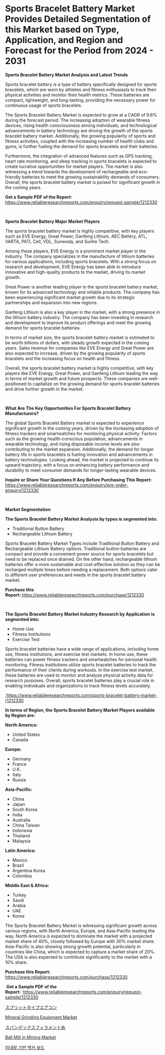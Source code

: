 <p><h1>Sports Bracelet Battery Market Provides Detailed Segmentation of this Market based on Type, Application, and Region and Forecast for the Period from 2024 - 2031</h1></p><p><strong>Sports Bracelet Battery Market Analysis and Latest Trends</strong></p>
<p><p>Sports bracelet battery is a type of battery specifically designed for sports bracelets, which are worn by athletes and fitness enthusiasts to track their physical activities and monitor their health metrics. These batteries are compact, lightweight, and long-lasting, providing the necessary power for continuous usage of sports bracelets.</p><p>The Sports Bracelet Battery Market is expected to grow at a CAGR of 9.6% during the forecast period. The increasing adoption of wearable fitness devices, rising health consciousness among individuals, and technological advancements in battery technology are driving the growth of the sports bracelet battery market. Additionally, the growing popularity of sports and fitness activities, coupled with the increasing number of health clubs and gyms, is further fueling the demand for sports bracelets and their batteries.</p><p>Furthermore, the integration of advanced features such as GPS tracking, heart rate monitoring, and sleep tracking in sports bracelets is expected to create lucrative opportunities for market players. The market is also witnessing a trend towards the development of rechargeable and eco-friendly batteries to meet the growing sustainability demands of consumers. Overall, the sports bracelet battery market is poised for significant growth in the coming years.</p></p>
<p><strong>Get a Sample PDF of the Report:&nbsp;</strong> <a href="https://www.reliableresearchreports.com/enquiry/request-sample/1212330">https://www.reliableresearchreports.com/enquiry/request-sample/1212330</a></p>
<p>&nbsp;</p>
<p><strong>Sports Bracelet Battery Major Market Players</strong></p>
<p><p>The sports bracelet battery market is highly competitive, with key players such as EVE Energy, Great Power, Ganfeng Lithium, AEC Battery, ATL, VARTA, PATL Cell, VDL, Sunwoda, and Sunhe Tech.</p><p>Among these players, EVE Energy is a prominent market player in the industry. The company specializes in the manufacture of lithium batteries for various applications, including sports bracelets. With a strong focus on research and development, EVE Energy has been able to introduce innovative and high-quality products to the market, driving its market growth.</p><p>Great Power is another leading player in the sports bracelet battery market, known for its advanced technology and reliable products. The company has been experiencing significant market growth due to its strategic partnerships and expansion into new regions.</p><p>Ganfeng Lithium is also a key player in the market, with a strong presence in the lithium battery industry. The company has been investing in research and development to improve its product offerings and meet the growing demand for sports bracelet batteries.</p><p>In terms of market size, the sports bracelet battery market is estimated to be worth billions of dollars, with steady growth expected in the coming years. Sales revenue for companies like EVE Energy and Great Power are also expected to increase, driven by the growing popularity of sports bracelets and the increasing focus on health and fitness.</p><p>Overall, the sports bracelet battery market is highly competitive, with key players like EVE Energy, Great Power, and Ganfeng Lithium leading the way in terms of market growth and future prospects. These companies are well-positioned to capitalize on the growing demand for sports bracelet batteries and drive further growth in the market.</p></p>
<p>&nbsp;</p>
<p><strong>What Are The Key Opportunities For Sports Bracelet Battery Manufacturers?</strong></p>
<p><p>The global Sports Bracelet Battery market is expected to experience significant growth in the coming years, driven by the increasing adoption of fitness trackers and smartwatches for monitoring physical activity. Factors such as the growing health-conscious population, advancements in wearable technology, and rising disposable income levels are also contributing to the market expansion. Additionally, the demand for longer battery life in sports bracelets is fueling innovation and advancements in battery technologies. Looking ahead, the market is projected to continue its upward trajectory, with a focus on enhancing battery performance and durability to meet consumer demands for longer-lasting wearable devices.</p></p>
<p><strong>Inquire or Share Your Questions If Any Before Purchasing This Report:</strong> <a href="https://www.reliableresearchreports.com/enquiry/pre-order-enquiry/1212330">https://www.reliableresearchreports.com/enquiry/pre-order-enquiry/1212330</a></p>
<p>&nbsp;</p>
<p><strong>Market Segmentation</strong></p>
<p><strong>The Sports Bracelet Battery Market Analysis by types is segmented into:</strong></p>
<p><ul><li>Traditional Button Battery</li><li>Rechargeable Lithium Battery</li></ul></p>
<p><p>Sports Bracelet Battery Market Types include Traditional Button Battery and Rechargeable Lithium Battery options. Traditional button batteries are compact and provide a convenient power source for sports bracelets but need to be replaced once drained. On the other hand, rechargeable lithium batteries offer a more sustainable and cost-effective solution as they can be recharged multiple times before needing a replacement. Both options cater to different user preferences and needs in the sports bracelet battery market.</p></p>
<p><strong>Purchase this Report:&nbsp;</strong><a href="https://www.reliableresearchreports.com/purchase/1212330">https://www.reliableresearchreports.com/purchase/1212330</a></p>
<p>&nbsp;</p>
<p><strong>The Sports Bracelet Battery Market Industry Research by Application is segmented into:</strong></p>
<p><ul><li>Home Use</li><li>Fitness Institutions</li><li>Exercise Test</li></ul></p>
<p><p>Sports bracelet batteries have a wide range of applications, including home use, fitness institutions, and exercise test markets. In home use, these batteries can power fitness trackers and smartwatches for personal health monitoring. Fitness institutions utilize sports bracelet batteries to track the performance of their clients during workouts. In the exercise test market, these batteries are used to monitor and analyze physical activity data for research purposes. Overall, sports bracelet batteries play a crucial role in enabling individuals and organizations to track fitness levels accurately.</p></p>
<p><a href="https://www.reliableresearchreports.com/sports-bracelet-battery-market-r1212330">&nbsp;https://www.reliableresearchreports.com/sports-bracelet-battery-market-r1212330</a></p>
<p><strong>In terms of Region, the Sports Bracelet Battery Market Players available by Region are:</strong></p>
<p>
    <p> <strong> North America: </strong>
        <ul>
            <li>United States</li>
            <li>Canada</li>
        </ul>
        </p> 
    <p> <strong> Europe: </strong>
        <ul>
            <li>Germany</li>
            <li>France</li>
            <li>U.K.</li>
            <li>Italy</li>
            <li>Russia</li>
        </ul>
        </p> 
    <p> <strong> Asia-Pacific: </strong>
        <ul>
            <li>China</li>
            <li>Japan</li>
            <li>South Korea</li>
            <li>India</li>
            <li>Australia</li>
            <li>China Taiwan</li>
            <li>Indonesia</li>
            <li>Thailand</li>
            <li>Malaysia</li>
        </ul>
        </p> 
    <p> <strong> Latin America: </strong>
        <ul>
            <li>Mexico</li>
            <li>Brazil</li>
            <li>Argentina Korea</li>
            <li>Colombia</li>
        </ul>
        </p> 
    <p> <strong> Middle East & Africa: </strong>
        <ul>
            <li>Turkey</li>
            <li>Saudi</li>
            <li>Arabia</li>
            <li>UAE</li>
            <li>Korea</li>
        </ul>
    </p>
    </p>
<p><p>The Sports Bracelet Battery Market is witnessing significant growth across various regions, with North America, Europe, and Asia-Pacific leading the way. North America is expected to dominate the market with a projected market share of 40%, closely followed by Europe with 30% market share. Asia-Pacific is also showing strong growth potential, particularly in countries like China, which is expected to capture a market share of 20%. The USA is also expected to contribute significantly to the market with a 10% share.</p></p>
<p><strong>Purchase this Report: </strong><a href="https://www.reliableresearchreports.com/purchase/1212330">https://www.reliableresearchreports.com/purchase/1212330</a></p>
<p>&nbsp;<strong>Get a Sample PDF of the Report:&nbsp;&nbsp;</strong><a href="https://www.reliableresearchreports.com/enquiry/request-sample/1212330">https://www.reliableresearchreports.com/enquiry/request-sample/1212330</a></p>
<p><strong></strong></p>
<p><p><a href="https://github.com/AdellaPrice2023/Market-Research-Report-List-1/blob/main/3118322102067.md">スプリットタイプエアコン</a></p><p><a href="https://github.com/abdelrhmankishk22/Market-Research-Report-List-4/blob/main/mineral-grinding-equipment-market.md">Mineral Grinding Equipment Market</a></p><p><a href="https://github.com/andym141978/Market-Research-Report-List-1/blob/main/4841657102066.md">スパンデックスフィラメント糸</a></p><p><a href="https://github.com/ChiragRp1/Market-Research-Report-List-4/blob/main/ball-mill-in-mining-market.md">Ball Mill in Mining Market</a></p><p><a href="https://github.com/Nicolasrown5/Market-Research-Report-List-1/blob/main/973871795615.md">미네랄 기반 백커 보드</a></p></p>
